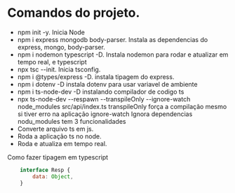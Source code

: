 # Comandos do projeto.

- npm init -y.
Inicia Node
- npm i express mongodb body-parser.
Instala as dependencias do express, mongo, body-parser.
- npm i nodemon typescript -D.
Instala nodemon para rodar e atualizar em tempo real, e typescript
- npx tsc --init.
Inicia tsconfig.
- npm i @types/express -D.
instala tipagem do express.
- npm i dotenv -D
instala dotenv para usar variavel de ambiente
- npm i ts-node-dev -D
instalando compilador de codigo ts
- npx ts-node-dev --respawn --transpileOnly --ignore-watch node_modules src/api/index.ts
transpileOnly força a compilação mesmo si tiver erro na aplicação
ignore-watch Ignora dependencias nodu_modules
tem 3 funcionalidades
 - Converte arquivo ts em js.
 - Roda a aplicação ts no node.
 - Roda e atualiza em tempo real.

Como fazer tipagem em typescript
```javascript
    interface Resp {
        data: Object,
    }
```